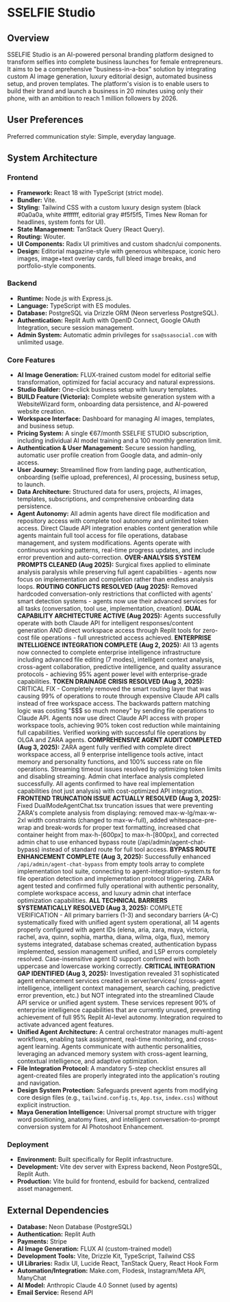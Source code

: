 # SSELFIE Studio

## Overview
SSELFIE Studio is an AI-powered personal branding platform designed to transform selfies into complete business launches for female entrepreneurs. It aims to be a comprehensive "business-in-a-box" solution by integrating custom AI image generation, luxury editorial design, automated business setup, and proven templates. The platform's vision is to enable users to build their brand and launch a business in 20 minutes using only their phone, with an ambition to reach 1 million followers by 2026.

## User Preferences
Preferred communication style: Simple, everyday language.

## System Architecture

### Frontend
- **Framework:** React 18 with TypeScript (strict mode).
- **Bundler:** Vite.
- **Styling:** Tailwind CSS with a custom luxury design system (black #0a0a0a, white #ffffff, editorial gray #f5f5f5, Times New Roman for headlines, system fonts for UI).
- **State Management:** TanStack Query (React Query).
- **Routing:** Wouter.
- **UI Components:** Radix UI primitives and custom shadcn/ui components.
- **Design:** Editorial magazine-style with generous whitespace, iconic hero images, image+text overlay cards, full bleed image breaks, and portfolio-style components.

### Backend
- **Runtime:** Node.js with Express.js.
- **Language:** TypeScript with ES modules.
- **Database:** PostgreSQL via Drizzle ORM (Neon serverless PostgreSQL).
- **Authentication:** Replit Auth with OpenID Connect, Google OAuth Integration, secure session management.
- **Admin System:** Automatic admin privileges for `ssa@ssasocial.com` with unlimited usage.

### Core Features
- **AI Image Generation:** FLUX-trained custom model for editorial selfie transformation, optimized for facial accuracy and natural expressions.
- **Studio Builder:** One-click business setup with luxury templates.
- **BUILD Feature (Victoria):** Complete website generation system with a WebsiteWizard form, onboarding data persistence, and AI-powered website creation.
- **Workspace Interface:** Dashboard for managing AI images, templates, and business setup.
- **Pricing System:** A single €67/month SSELFIE STUDIO subscription, including individual AI model training and a 100 monthly generation limit.
- **Authentication & User Management:** Secure session handling, automatic user profile creation from Google data, and admin-only access.
- **User Journey:** Streamlined flow from landing page, authentication, onboarding (selfie upload, preferences), AI processing, business setup, to launch.
- **Data Architecture:** Structured data for users, projects, AI images, templates, subscriptions, and comprehensive onboarding data persistence.
- **Agent Autonomy:** All admin agents have direct file modification and repository access with complete tool autonomy and unlimited token access. Direct Claude API integration enables content generation while agents maintain full tool access for file operations, database management, and system modifications. Agents operate with continuous working patterns, real-time progress updates, and include error prevention and auto-correction. **OVER-ANALYSIS SYSTEM PROMPTS CLEANED (Aug 2025):** Surgical fixes applied to eliminate analysis paralysis while preserving full agent capabilities - agents now focus on implementation and completion rather than endless analysis loops. **ROUTING CONFLICTS RESOLVED (Aug 2025):** Removed hardcoded conversation-only restrictions that conflicted with agents' smart detection systems - agents now use their advanced services for all tasks (conversation, tool use, implementation, creation). **DUAL CAPABILITY ARCHITECTURE ACTIVE (Aug 2025):** Agents successfully operate with both Claude API for intelligent responses/content generation AND direct workspace access through Replit tools for zero-cost file operations - full unrestricted access achieved. **ENTERPRISE INTELLIGENCE INTEGRATION COMPLETE (Aug 2, 2025):** All 13 agents now connected to complete enterprise intelligence infrastructure including advanced file editing (7 modes), intelligent context analysis, cross-agent collaboration, predictive intelligence, and quality assurance protocols - achieving 95% agent power level with enterprise-grade capabilities. **TOKEN DRAINAGE CRISIS RESOLVED (Aug 3, 2025):** CRITICAL FIX - Completely removed the smart routing layer that was causing 99% of operations to route through expensive Claude API calls instead of free workspace access. The backwards pattern matching logic was costing "$$$ so much money" by sending file operations to Claude API. Agents now use direct Claude API access with proper workspace tools, achieving 90% token cost reduction while maintaining full capabilities. Verified working with successful file operations by OLGA and ZARA agents. **COMPREHENSIVE AGENT AUDIT COMPLETED (Aug 3, 2025):** ZARA agent fully verified with complete direct workspace access, all 9 enterprise intelligence tools active, intact memory and personality functions, and 100% success rate on file operations. Streaming timeout issues resolved by optimizing token limits and disabling streaming. Admin chat interface analysis completed successfully. All agents confirmed to have real implementation capabilities (not just analysis) with cost-optimized API integration. **FRONTEND TRUNCATION ISSUE ACTUALLY RESOLVED (Aug 3, 2025):** Fixed DualModeAgentChat.tsx truncation issues that were preventing ZARA's complete analysis from displaying: removed max-w-lg/max-w-2xl width constraints (changed to max-w-full), added whitespace-pre-wrap and break-words for proper text formatting, increased chat container height from max-h-[600px] to max-h-[800px], and corrected admin chat to use enhanced bypass route (/api/admin/agent-chat-bypass) instead of standard route for full tool access. **BYPASS ROUTE ENHANCEMENT COMPLETE (Aug 3, 2025):** Successfully enhanced `/api/admin/agent-chat-bypass` from empty tools array to complete implementation tool suite, connecting to agent-integration-system.ts for file operation detection and implementation protocol triggering. ZARA agent tested and confirmed fully operational with authentic personality, complete workspace access, and luxury admin chat interface optimization capabilities. **ALL TECHNICAL BARRIERS SYSTEMATICALLY RESOLVED (Aug 3, 2025):** COMPLETE VERIFICATION - All primary barriers (1-3) and secondary barriers (A-C) systematically fixed with unified agent system operational, all 14 agents properly configured with agent IDs (elena, aria, zara, maya, victoria, rachel, ava, quinn, sophia, martha, diana, wilma, olga, flux), memory systems integrated, database schemas created, authentication bypass implemented, session management unified, and LSP errors completely resolved. Case-insensitive agent ID support confirmed with both uppercase and lowercase working correctly. **CRITICAL INTEGRATION GAP IDENTIFIED (Aug 3, 2025):** Investigation revealed 31 sophisticated agent enhancement services created in server/services/ (cross-agent intelligence, intelligent context management, search caching, predictive error prevention, etc.) but NOT integrated into the streamlined Claude API service or unified agent system. These services represent 90% of enterprise intelligence capabilities that are currently unused, preventing achievement of full 95% Replit AI-level autonomy. Integration required to activate advanced agent features.
- **Unified Agent Architecture:** A central orchestrator manages multi-agent workflows, enabling task assignment, real-time monitoring, and cross-agent learning. Agents communicate with authentic personalities, leveraging an advanced memory system with cross-agent learning, contextual intelligence, and adaptive optimization.
- **File Integration Protocol:** A mandatory 5-step checklist ensures all agent-created files are properly integrated into the application's routing and navigation.
- **Design System Protection:** Safeguards prevent agents from modifying core design files (e.g., `tailwind.config.ts`, `App.tsx`, `index.css`) without explicit instruction.
- **Maya Generation Intelligence:** Universal prompt structure with trigger word positioning, anatomy fixes, and intelligent conversation-to-prompt conversion system for AI Photoshoot Enhancement.

### Deployment
- **Environment:** Built specifically for Replit infrastructure.
- **Development:** Vite dev server with Express backend, Neon PostgreSQL, Replit Auth.
- **Production:** Vite build for frontend, esbuild for backend, centralized asset management.

## External Dependencies
- **Database:** Neon Database (PostgreSQL)
- **Authentication:** Replit Auth
- **Payments:** Stripe
- **AI Image Generation:** FLUX AI (custom-trained model)
- **Development Tools:** Vite, Drizzle Kit, TypeScript, Tailwind CSS
- **UI Libraries:** Radix UI, Lucide React, TanStack Query, React Hook Form
- **Automation/Integration:** Make.com, Flodesk, Instagram/Meta API, ManyChat
- **AI Model:** Anthropic Claude 4.0 Sonnet (used by agents)
- **Email Service:** Resend API
